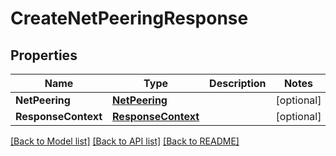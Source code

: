 # CreateNetPeeringResponse

## Properties

Name | Type | Description | Notes
------------ | ------------- | ------------- | -------------
**NetPeering** | [**NetPeering**](NetPeering.md) |  | [optional] 
**ResponseContext** | [**ResponseContext**](ResponseContext.md) |  | [optional] 

[[Back to Model list]](../README.md#documentation-for-models) [[Back to API list]](../README.md#documentation-for-api-endpoints) [[Back to README]](../README.md)


